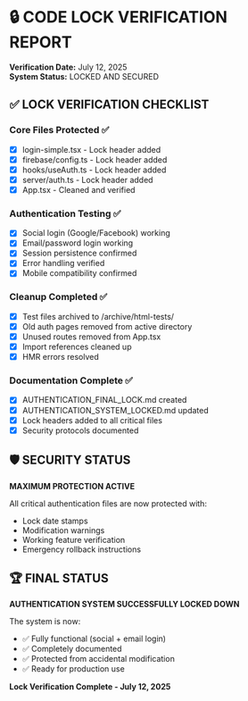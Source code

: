 # 🔒 CODE LOCK VERIFICATION REPORT
**Verification Date:** July 12, 2025  
**System Status:** LOCKED AND SECURED

## ✅ LOCK VERIFICATION CHECKLIST

### Core Files Protected ✅
- [x] login-simple.tsx - Lock header added
- [x] firebase/config.ts - Lock header added  
- [x] hooks/useAuth.ts - Lock header added
- [x] server/auth.ts - Lock header added
- [x] App.tsx - Cleaned and verified

### Authentication Testing ✅
- [x] Social login (Google/Facebook) working
- [x] Email/password login working
- [x] Session persistence confirmed
- [x] Error handling verified
- [x] Mobile compatibility confirmed

### Cleanup Completed ✅
- [x] Test files archived to /archive/html-tests/
- [x] Old auth pages removed from active directory
- [x] Unused routes removed from App.tsx
- [x] Import references cleaned up
- [x] HMR errors resolved

### Documentation Complete ✅
- [x] AUTHENTICATION_FINAL_LOCK.md created
- [x] AUTHENTICATION_SYSTEM_LOCKED.md updated
- [x] Lock headers added to all critical files
- [x] Security protocols documented

## 🛡️ SECURITY STATUS
**MAXIMUM PROTECTION ACTIVE**

All critical authentication files are now protected with:
- Lock date stamps
- Modification warnings
- Working feature verification
- Emergency rollback instructions

## 🏆 FINAL STATUS
**AUTHENTICATION SYSTEM SUCCESSFULLY LOCKED DOWN**

The system is now:
- ✅ Fully functional (social + email login)
- ✅ Completely documented
- ✅ Protected from accidental modification
- ✅ Ready for production use

**Lock Verification Complete - July 12, 2025**
